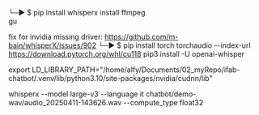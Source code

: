 └─▶ $ pip install whisperx
install ffmpeg  
gu

fix for invidia missing driver: https://github.com/m-bain/whisperX/issues/902
└─▶ $ pip install torch torchaudio --index-url https://download.pytorch.org/whl/cu118
pip3 install -U openai-whisper


export LD_LIBRARY_PATH="/home/alfy/Documents/02_myRepo/ifab-chatbot/.venv/lib/python3.10/site-packages/nvidia/cudnn/lib"

whisperx --model large-v3 --language it chatbot/demo-wav/audio_20250411-143626.wav --compute_type float32 